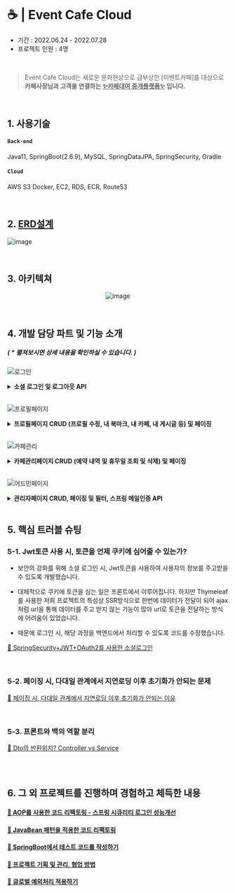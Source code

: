 # ☕ | Event Cafe Cloud 
- 기간 :  2022.06.24 - 2022.07.28  
- 프로젝트 인원 :  4명 

</br>

> Event Cafe Cloud는 새로운 문화현상으로 급부상한 [이벤트카페]를 대상으로  
**카페사장님과 고객을 연결하는 <U>✨카페대여 중개플랫폼✨</U> 입니다.**  

</br>


## 1. 사용기술
#### `Back-end`    
Java11, SpringBoot(2.6.9), MySQL, SpringDataJPA, SpringSecurity, Gradle  
#### `Cloud`    
AWS S3 Docker, EC2, RDS, ECR, Route53

</br>

## 2. [ERD설계]()

![image](https://user-images.githubusercontent.com/93200574/184498197-a78eead7-570a-4ca5-bbb1-33f2e45bc1b9.png)

</br>

## 3. 아키텍쳐
<div align="center">

![image](https://user-images.githubusercontent.com/93200574/184498136-c0ea2482-b5ad-4bc8-af8f-fac04c354ce1.png)

</div>

</br>

## 4. 개발 담당 파트 및 기능 소개 
##### ( * 펼쳐보시면 상세 내용을 확인하실 수 있습니다. )

![로그인](https://user-images.githubusercontent.com/93200574/185052178-770531f4-0ed5-4e4c-8c3f-1d6ac20853ec.gif)
<details>
<summary><b>소셜 로그인 및 로그아웃 API</b></summary>
<div markdown="1">

[application-oauth.yml🔗](https://github.com/nnakki/eventcafecloud/blob/2dea14bd587ac6b7a26268ed98c6c76556cd94b0/src/main/resources/application-oauth.yml)  
- 구글,카카오,네이버 3가지 종류의 소셜로그인 구현

[CustomOAuth2UserService🔗](https://github.com/nnakki/eventcafecloud/blob/2dea14bd587ac6b7a26268ed98c6c76556cd94b0/src/main/java/com/eventcafecloud/oauth/service/CustomOAuth2UserService.java)  

![수정전](https://user-images.githubusercontent.com/93200574/185783092-86656ada-1970-46a2-9fb9-1968020df82b.png)

- 소셜사이트로부터 받아온 데이터를 저장,  
User가 null일 경우(=신규회원) DB에 등록되는 과정에서 Optional로 감싼 부분을 원래 `orElseThrow`로 던져 오류가 발생했어서  
첫 수정 시에는, `orElse(null)`로 받도록 처리했었으나 `null을 반환하지 않기 위해 Optional로 감싸는 건데 null을 반환하는 건 의미가 없다`고  
생각해서 null을 반환하지 않는 형식의 삼항연산자로 처리하였습니다.

[OAuth2AuthenticationSuccessHandler🔗](https://github.com/nnakki/eventcafecloud/blob/2dea14bd587ac6b7a26268ed98c6c76556cd94b0/src/main/java/com/eventcafecloud/oauth/handler/OAuth2AuthenticationSuccessHandler.java)  
- 원래는 토큰을 생성하고 토큰을 포함한 프론트엔드의 URI를 반환하도록 설계되어있었으나,  
대부분의 페이지에 `thymeleaf`를 적용하면서 ssr방식으로 페이지를 반환하다보니 프론트의 uri에 토큰을 심는 게 적합하지 않았습니다. 

[CookieUtil🔗](https://github.com/nnakki/eventcafecloud/blob/2dea14bd587ac6b7a26268ed98c6c76556cd94b0/src/main/java/com/eventcafecloud/utils/CookieUtil.java)  
![image](https://user-images.githubusercontent.com/93200574/185788566-abe9d3fd-6aa4-440a-80a5-6fbb23ecaca0.png)  
 URI의 토큰을 프론트에서 쿠키에 저장하는 방식에서 -> 백에서 토큰을 쿠키에 저장하는 방식으로 코드를 수정했습니다. (방법1 사용)

---

</br>  

</details>
</br>  


![프로필페이지](https://user-images.githubusercontent.com/93200574/185052202-eb1bcb0c-0afe-4971-bca0-69dd00d65d48.gif)
<details>
<summary><b>프로필페이지 CRUD (프로필 수정, 내 북마크, 내 카페, 내 게시글 등) 및 페이징</b></summary>
<div markdown="1">

[profileController🔗](https://github.com/nnakki/eventcafecloud/blob/develop/src/main/java/com/eventcafecloud/user/controller/ProfileController.java)  
[hostProfileController🔗](https://github.com/nnakki/eventcafecloud/blob/d7e9f086e8b8ad15ccc583e6b2c49eef460e7d9b/src/main/java/com/eventcafecloud/user/controller/hostProfileController.java)  
[UserRequestDto](https://github.com/nnakki/eventcafecloud/blob/d7e9f086e8b8ad15ccc583e6b2c49eef460e7d9b/src/main/java/com/eventcafecloud/user/dto/UserRequestDto.java)
[UserService🔗](https://github.com/nnakki/eventcafecloud/blob/d7e9f086e8b8ad15ccc583e6b2c49eef460e7d9b/src/main/java/com/eventcafecloud/user/service/UserService.java)  
#### 프로필 수정
프로필 수정은 `고객 피드백`을 반영하여 `1. 닉네임 중복불가`, `2. 프로필사진, 닉네임 중 한쪽만 선택적으로 수정 가능` 로직을 추가했습니다. 
UserRequestDto에서 유효성 검사가 가능하도록 어노테이션을 추가하였고, 사진이나 닉네임은 원래 저장 되어 있던 정보를 불러와 넘겨줌으로서, 수정하지 않으면 원래 정보가 그대로 기입되도록 설계했습니다. 

#### 내가 작성한 글, 카페, 이벤트 등 불러오기
Page객체로 바로 불러올 수 있도록 설계했습니다.  
```JAVA
//UserID로 게시글 조회
  @Transactional(readOnly = true)
  public Page<Post> findPostListByUser(Long userId, Pageable pageable) {
      int page = (pageable.getPageNumber() == 0) ? 0 : (pageable.getPageNumber() - 1);
      pageable = PageRequest.of(page, 5, Sort.Direction.DESC, "id");

      return postRepository.findAllByUserId(userId, pageable);
  }
```
---

</br>  

</details>
 
</br> 

![카페관리](https://user-images.githubusercontent.com/93200574/185052231-dd817a1a-7eb2-4faf-a2fa-5e9b3836f7d8.gif)

<details>
<summary><b>카페관리페이지 CRUD (예약 내역 및 휴무일 조회 및 삭제) 및 페이징</b></summary>
<div markdown="1">

[hostProfileController🔗](https://github.com/nnakki/eventcafecloud/blob/2dea14bd587ac6b7a26268ed98c6c76556cd94b0/src/main/java/com/eventcafecloud/user/controller/hostProfileController.java)

---

</br>  

</details>
</br>  

![어드민페이지](https://user-images.githubusercontent.com/93200574/185052242-2b71839f-3941-4dee-b078-a26c1d4cf3a0.gif)

<details>
<summary><b>관리자페이지 CRUD, 페이징 및 필터, 스프링 메일인증 API</b></summary>
<div markdown="1">

[AdminController🔗](https://github.com/nnakki/eventcafecloud/blob/2dea14bd587ac6b7a26268ed98c6c76556cd94b0/src/main/java/com/eventcafecloud/user/controller/AdminController.java)

---

</br>  
  
</details>


</br>

## 5. 핵심 트러블 슈팅 

### 5-1. Jwt토큰 사용 시, 토큰을 언제 쿠키에 심어줄 수 있는가?
- 보안의 강화를 위해 소셜 로그인 시, Jwt토큰을 사용하여 사용자의 정보를 주고받을 수 있도록 개발했습니다.
  
- 대체적으로 쿠키에 토큰을 심는 일은 프론트에서 이루어집니다. 하지만 Thymeleaf를 사용한 저희 프로젝트의 특성상 SSR방식으로 한번에 데이터가 전달이 되어 ajax 처럼 url을 통해 데이터를 주고 받지 않는 기능이 많아 url로 토큰을 전달하는 방식에 어려움이 있었습니다. 
  
- 때문에 로그인 시, 해당 과정을 백엔드에서 처리할 수 있도록 코드를 수정했습니다. 
  
[🔗 SpringSecurity+JWT+OAuth2를 사용한 소셜로그인](https://velog.io/@nnakki/SpringSecurityJWTOAuth2를-사용한-소셜로그인)  

</br>  
  
### 5-2. 페이징 시, 다대일 관계에서 지연로딩 이후 초기화가 안되는 문제
[🔗 페이징 시, 다대일 관계에서 지연로딩 이후 초기화가 안되는 이유](https://velog.io/@nnakki/페이징시-다대일-관계에서-지연로딩-이후-초기화가-안되는-이유) 

</br>  

### 5-3. 프론트와 백의 역할 분리
[🔗 Dto의 반환위치? Controller vs Service](https://velog.io/@nnakki/Dto의-반환위치-Controller-vs-Service)  

</br>  

 
</br>

## 6. 그 외 프로젝트를 진행하며 경험하고 체득한 내용
  
#### [🔗 AOP를 사용한 코드 리팩토링 - 스프링 시큐리티 로그인 성능개선](https://velog.io/@nnakki/AOP를-사용한-코드-리팩토링-HandlerMethodArgumentResolver)  
#### [🔗 JavaBean 패턴을 적용한 코드 리팩토링](https://velog.io/@nnakki/프로젝트-코드-리팩토링-적용-사례-effective-java)  
#### [🔗 SpringBoot에서 테스트 코드를 작성하기](https://velog.io/@nnakki/SpringBoot에서-테스트코드를-작성하자)  
#### [🔗 프로젝트 기획 및 관리, 협업 방법](https://velog.io/@nnakki/프로젝트-관리-과정)  
#### [🔗 글로벌 예외처리 적용하기](https://velog.io/@nnakki/글로벌-예외처리-적용하기)  

</br>
 
  
